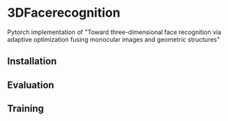 # 3DFacerecognition
Pytorch implementation of "Toward three-dimensional face recognition via adaptive optimization fusing monocular images and geometric structures"
## Installation

## Evaluation

## Training
